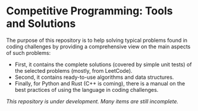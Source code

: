 # Competitive Programming: Tools and Solutions

The purpose of this repository is to help solving typical problems found in coding challenges
by providing a comprehensive view on the main aspects of such problems:

* First, it contains the complete solutions (covered by simple unit tests) of the selected problems (mostly, from LeetCode).
* Second, it contains ready-to-use algorithms and data structures.
* Finally, for Python and Rust (C++ is coming), there is a manual on the best practices of using the language in coding challenges.

*This repository is under development. Many items are still incomplete.*
